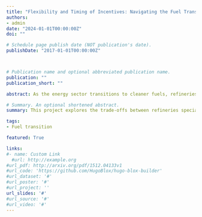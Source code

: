 ```yaml
---
title: "Flexibility and Timing of Incentives: Navigating the Fuel Transition in Refinery Production"
authors: 
- admin
date: "2024-01-01T00:00:00Z"
doi: ""

# Schedule page publish date (NOT publication's date).
publishDate: "2017-01-01T00:00:00Z"



# Publication name and optional abbreviated publication name.
publication: ""
publication_short: ""

abstract: As the energy sector transitions to cleaner fuels, refineries must navigate strategic decisions regarding production focus. This project investigates the trade-offs between refineries specialized in renewable diesel and those with flexible production capabilities for both renewable diesel and sustainable aviation fuel (SAF). Using technical data from an industry report, we conduct a scenario analysis to assess the implications of different price paths on refinery decision-making. The analysis includes simulations of various scenarios, such as shifts in policy support for SAF and reduced demand for renewable diesel due to fleet electrification. By evaluating these scenarios, we estimate the optimal production strategies for refineries, offering valuable insights into how they can adapt to changing market dynamics and policy environments. 

# Summary. An optional shortened abstract.
summary: This project explores the trade-offs between refineries specialized in renewable diesel and those capable of flexible production between renewable diesel and sustainable aviation fuel (SAF). Using technical production data, we estimate the value of flexibility in switching between fuels. Scenarios such as on-road fuel demand decline and shifts in policy support for SAF allow us to analyze how timing of incentives impacts refinery decisions. These insights provide a clearer understanding of optimal production strategies, helping refineries adapt to evolving market conditions and policy shifts. 

tags:
- Fuel transition

featured: True

links:
#- name: Custom Link
  #url: http://example.org
#url_pdf: http://arxiv.org/pdf/1512.04133v1
#url_code: 'https://github.com/HugoBlox/hugo-blox-builder'
#url_dataset: '#'
#url_poster: '#'
#url_project: ''
url_slides: '#'
#url_source: '#'
#url_video: '#'
---
```


